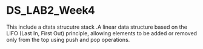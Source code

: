 # DS_LAB2_Week4
This include a dtata strucutre stack .A linear data structure based on the LIFO (Last In, First Out) principle, allowing elements to be added or removed only from the top using push and pop operations.
